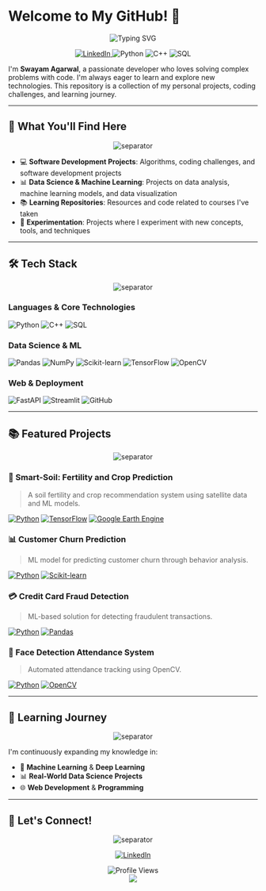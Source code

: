 # Welcome to My GitHub! 👋

<div align="center">
  <img src="https://readme-typing-svg.herokuapp.com?font=Fira+Code&pause=1000&color=2196F3&center=true&vCenter=true&width=435&lines=Software+Developer;Data+Scientist;Machine+Learning+Enthusiast" alt="Typing SVG" />
</div>

<p align="center">
  <a href="https://www.linkedin.com/in/swayam-agarwal">
    <img src="https://img.shields.io/badge/LinkedIn-0077B5?style=for-the-badge&logo=linkedin&logoColor=white" alt="LinkedIn"/>
  </a>
  <img src="https://img.shields.io/badge/Python-3776AB?style=for-the-badge&logo=python&logoColor=white" alt="Python"/>
  <img src="https://img.shields.io/badge/C++-00599C?style=for-the-badge&logo=c%2B%2B&logoColor=white" alt="C++"/>
  <img src="https://img.shields.io/badge/SQL-4479A1?style=for-the-badge&logo=mysql&logoColor=white" alt="SQL"/>
</p>

I'm **Swayam Agarwal**, a passionate developer who loves solving complex problems with code. I'm always eager to learn and explore new technologies. This repository is a collection of my personal projects, coding challenges, and learning journey.

---

## 🚀 What You'll Find Here

<div align="center">
  <img src="https://raw.githubusercontent.com/andreasbm/readme/master/assets/lines/colored.png" alt="separator">
</div>

- 💻 **Software Development Projects**: Algorithms, coding challenges, and software development projects
- 📊 **Data Science & Machine Learning**: Projects on data analysis, machine learning models, and data visualization
- 📚 **Learning Repositories**: Resources and code related to courses I've taken
- 🔬 **Experimentation**: Projects where I experiment with new concepts, tools, and techniques

---

## 🛠️ Tech Stack

<div align="center">
  <img src="https://raw.githubusercontent.com/andreasbm/readme/master/assets/lines/colored.png" alt="separator">
</div>

### Languages & Core Technologies
![Python](https://img.shields.io/badge/Python-3776AB?style=flat-square&logo=python&logoColor=white)
![C++](https://img.shields.io/badge/C++-00599C?style=flat-square&logo=c%2B%2B&logoColor=white)
![SQL](https://img.shields.io/badge/SQL-4479A1?style=flat-square&logo=mysql&logoColor=white)

### Data Science & ML
![Pandas](https://img.shields.io/badge/Pandas-150458?style=flat-square&logo=pandas&logoColor=white)
![NumPy](https://img.shields.io/badge/NumPy-013243?style=flat-square&logo=numpy&logoColor=white)
![Scikit-learn](https://img.shields.io/badge/Scikit--learn-F7931E?style=flat-square&logo=scikit-learn&logoColor=white)
![TensorFlow](https://img.shields.io/badge/TensorFlow-FF6F00?style=flat-square&logo=tensorflow&logoColor=white)
![OpenCV](https://img.shields.io/badge/OpenCV-27338e?style=flat-square&logo=OpenCV&logoColor=white)

### Web & Deployment
![FastAPI](https://img.shields.io/badge/FastAPI-009688?style=flat-square&logo=fastapi&logoColor=white)
![Streamlit](https://img.shields.io/badge/Streamlit-FF4B4B?style=flat-square&logo=streamlit&logoColor=white)
![GitHub](https://img.shields.io/badge/GitHub-181717?style=flat-square&logo=github&logoColor=white)

---

## 📚 Featured Projects

<div align="center">
  <img src="https://raw.githubusercontent.com/andreasbm/readme/master/assets/lines/colored.png" alt="separator">
</div>

### 🌾 Smart-Soil: Fertility and Crop Prediction
> A soil fertility and crop recommendation system using satellite data and ML models.

[![Python](https://img.shields.io/badge/Python-3776AB?style=flat-square&logo=python&logoColor=white)](https://www.python.org/)
[![TensorFlow](https://img.shields.io/badge/TensorFlow-FF6F00?style=flat-square&logo=tensorflow&logoColor=white)](https://www.tensorflow.org/)
[![Google Earth Engine](https://img.shields.io/badge/Google%20Earth%20Engine-4285F4?style=flat-square&logo=google&logoColor=white)](https://earthengine.google.com/)

### 📊 Customer Churn Prediction
> ML model for predicting customer churn through behavior analysis.

[![Python](https://img.shields.io/badge/Python-3776AB?style=flat-square&logo=python&logoColor=white)](https://www.python.org/)
[![Scikit-learn](https://img.shields.io/badge/Scikit--learn-F7931E?style=flat-square&logo=scikit-learn&logoColor=white)](https://scikit-learn.org/)

### 💳 Credit Card Fraud Detection
> ML-based solution for detecting fraudulent transactions.

[![Python](https://img.shields.io/badge/Python-3776AB?style=flat-square&logo=python&logoColor=white)](https://www.python.org/)
[![Pandas](https://img.shields.io/badge/Pandas-150458?style=flat-square&logo=pandas&logoColor=white)](https://pandas.pydata.org/)

### 📸 Face Detection Attendance System
> Automated attendance tracking using OpenCV.

[![Python](https://img.shields.io/badge/Python-3776AB?style=flat-square&logo=python&logoColor=white)](https://www.python.org/)
[![OpenCV](https://img.shields.io/badge/OpenCV-27338e?style=flat-square&logo=OpenCV&logoColor=white)](https://opencv.org/)

---

## 🌱 Learning Journey

<div align="center">
  <img src="https://raw.githubusercontent.com/andreasbm/readme/master/assets/lines/colored.png" alt="separator">
</div>

I'm continuously expanding my knowledge in:
- 🤖 **Machine Learning** & **Deep Learning**
- 📊 **Real-World Data Science Projects**
- 🌐 **Web Development** & **Programming**

---

## 🤝 Let's Connect!

<div align="center">
  <img src="https://raw.githubusercontent.com/andreasbm/readme/master/assets/lines/colored.png" alt="separator">
</div>

<p align="center">
  <a href="https://www.linkedin.com/in/swayam-agarwal">
    <img src="https://img.shields.io/badge/LinkedIn-0077B5?style=for-the-badge&logo=linkedin&logoColor=white" alt="LinkedIn"/>
  </a>
</p>

<div align="center">
  <img src="https://komarev.com/ghpvc/?username=your-github-username&color=blueviolet" alt="Profile Views"/>
</div>

<!-- Add this at the end of your README -->
<div align="center">
  <img src="https://capsule-render.vercel.app/api?type=waving&color=gradient&height=100&section=footer"/>
</div>

